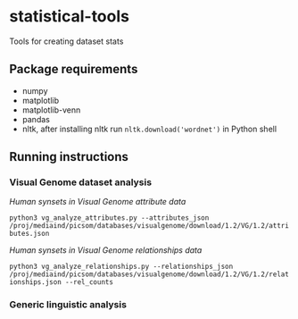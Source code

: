 # statistical-tools
Tools for creating dataset stats

## Package requirements

* numpy
* matplotlib
* matplotlib-venn
* pandas
* nltk, after installing nltk run `nltk.download('wordnet')` in Python shell

## Running instructions

### Visual Genome dataset analysis

*Human synsets in Visual Genome attribute data*

`python3 vg_analyze_attributes.py --attributes_json /proj/mediaind/picsom/databases/visualgenome/download/1.2/VG/1.2/attributes.json`

*Human synsets in Visual Genome relationships data*

`python3 vg_analyze_relationships.py --relationships_json /proj/mediaind/picsom/databases/visualgenome/download/1.2/VG/1.2/relationships.json --rel_counts`

### Generic linguistic analysis